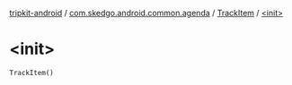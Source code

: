 [tripkit-android](../../index.md) / [com.skedgo.android.common.agenda](../index.md) / [TrackItem](index.md) / [&lt;init&gt;](./-init-.md)

# &lt;init&gt;

`TrackItem()`